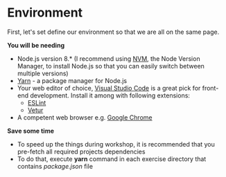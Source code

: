 # Environment

First, let's set define our environment so that we are all on the same page.

**You will be needing**
* Node.js version 8.\* (I recommend using [NVM](https://github.com/creationix/nvm), the Node Version Manager, to install Node.js so that you can easily switch between multiple versions)
* [Yarn](https://yarnpkg.com/lang/en/) - a package manager for Node.js
* Your web editor of choice, [Visual Studio Code](https://code.visualstudio.com/) is a great pick for front-end development. Install it among with following extensions:
   * [ESLint](https://marketplace.visualstudio.com/items?itemName=dbaeumer.vscode-eslint) 
   * [Vetur](https://marketplace.visualstudio.com/items?itemName=octref.vetur)
* A competent web browser e.g. [Google Chrome](https://www.google.se/chrome/browser/desktop/)

**Save some time**
* To speed up the things during workshop, it is recommended that you pre-fetch all required projects dependencies
* To do that, execute **yarn** command in each exercise directory that contains _package.json_ file